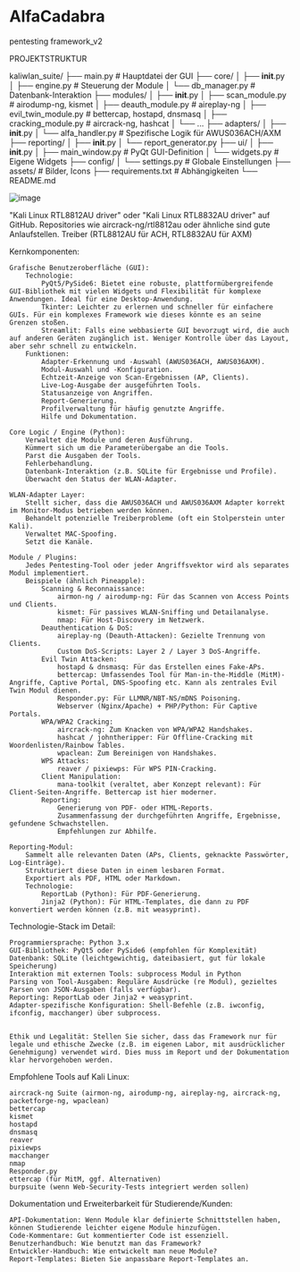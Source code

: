 # AlfaCadabra
pentesting framework_v2




PROJEKTSTRUKTUR

kaliwlan_suite/
├── main.py             # Hauptdatei der GUI
├── core/
│   ├── __init__.py
│   ├── engine.py       # Steuerung der Module
│   └── db_manager.py   # Datenbank-Interaktion
├── modules/
│   ├── __init__.py
│   ├── scan_module.py  # airodump-ng, kismet
│   ├── deauth_module.py # aireplay-ng
│   ├── evil_twin_module.py # bettercap, hostapd, dnsmasq
│   ├── cracking_module.py # aircrack-ng, hashcat
│   └── ...
├── adapters/
│   ├── __init__.py
│   └── alfa_handler.py # Spezifische Logik für AWUS036ACH/AXM
├── reporting/
│   ├── __init__.py
│   └── report_generator.py
├── ui/
│   ├── __init__.py
│   ├── main_window.py  # PyQt GUI-Definition
│   └── widgets.py      # Eigene Widgets
├── config/
│   └── settings.py     # Globale Einstellungen
├── assets/             # Bilder, Icons
├── requirements.txt    # Abhängigkeiten
└── README.md



![image](https://github.com/user-attachments/assets/b299f502-e742-4f63-8a32-b282e06e7156)




"Kali Linux RTL8812AU driver" oder "Kali Linux RTL8832AU driver" auf GitHub. 
Repositories wie aircrack-ng/rtl8812au oder ähnliche sind gute Anlaufstellen.
Treiber (RTL8812AU für ACH, RTL8832AU für AXM) 


Kernkomponenten:

    Grafische Benutzeroberfläche (GUI):
        Technologie:
            PyQt5/PySide6: Bietet eine robuste, plattformübergreifende GUI-Bibliothek mit vielen Widgets und Flexibilität für komplexe Anwendungen. Ideal für eine Desktop-Anwendung.
            Tkinter: Leichter zu erlernen und schneller für einfachere GUIs. Für ein komplexes Framework wie dieses könnte es an seine Grenzen stoßen.
            Streamlit: Falls eine webbasierte GUI bevorzugt wird, die auch auf anderen Geräten zugänglich ist. Weniger Kontrolle über das Layout, aber sehr schnell zu entwickeln.
        Funktionen:
            Adapter-Erkennung und -Auswahl (AWUS036ACH, AWUS036AXM).
            Modul-Auswahl und -Konfiguration.
            Echtzeit-Anzeige von Scan-Ergebnissen (AP, Clients).
            Live-Log-Ausgabe der ausgeführten Tools.
            Statusanzeige von Angriffen.
            Report-Generierung.
            Profilverwaltung für häufig genutzte Angriffe.
            Hilfe und Dokumentation.

    Core Logic / Engine (Python):
        Verwaltet die Module und deren Ausführung.
        Kümmert sich um die Parameterübergabe an die Tools.
        Parst die Ausgaben der Tools.
        Fehlerbehandlung.
        Datenbank-Interaktion (z.B. SQLite für Ergebnisse und Profile).
        Überwacht den Status der WLAN-Adapter.

    WLAN-Adapter Layer:
        Stellt sicher, dass die AWUS036ACH und AWUS036AXM Adapter korrekt im Monitor-Modus betrieben werden können.
        Behandelt potenzielle Treiberprobleme (oft ein Stolperstein unter Kali).
        Verwaltet MAC-Spoofing.
        Setzt die Kanäle.

    Module / Plugins:
        Jedes Pentesting-Tool oder jeder Angriffsvektor wird als separates Modul implementiert.
        Beispiele (ähnlich Pineapple):
            Scanning & Reconnaissance:
                airmon-ng / airodump-ng: Für das Scannen von Access Points und Clients.
                kismet: Für passives WLAN-Sniffing und Detailanalyse.
                nmap: Für Host-Discovery im Netzwerk.
            Deauthentication & DoS:
                aireplay-ng (Deauth-Attacken): Gezielte Trennung von Clients.
                Custom DoS-Scripts: Layer 2 / Layer 3 DoS-Angriffe.
            Evil Twin Attacken:
                hostapd & dnsmasq: Für das Erstellen eines Fake-APs.
                bettercap: Umfassendes Tool für Man-in-the-Middle (MitM)-Angriffe, Captive Portal, DNS-Spoofing etc. Kann als zentrales Evil Twin Modul dienen.
                Responder.py: Für LLMNR/NBT-NS/mDNS Poisoning.
                Webserver (Nginx/Apache) + PHP/Python: Für Captive Portals.
            WPA/WPA2 Cracking:
                aircrack-ng: Zum Knacken von WPA/WPA2 Handshakes.
                hashcat / johntheripper: Für Offline-Cracking mit Woordenlisten/Rainbow Tables.
                wpaclean: Zum Bereinigen von Handshakes.
            WPS Attacks:
                reaver / pixiewps: Für WPS PIN-Cracking.
            Client Manipulation:
                mana-toolkit (veraltet, aber Konzept relevant): Für Client-Seiten-Angriffe. Bettercap ist hier moderner.
            Reporting:
                Generierung von PDF- oder HTML-Reports.
                Zusammenfassung der durchgeführten Angriffe, Ergebnisse, gefundene Schwachstellen.
                Empfehlungen zur Abhilfe.

    Reporting-Modul:
        Sammelt alle relevanten Daten (APs, Clients, geknackte Passwörter, Log-Einträge).
        Strukturiert diese Daten in einem lesbaren Format.
        Exportiert als PDF, HTML oder Markdown.
        Technologie:
            ReportLab (Python): Für PDF-Generierung.
            Jinja2 (Python): Für HTML-Templates, die dann zu PDF konvertiert werden können (z.B. mit weasyprint).

Technologie-Stack im Detail:

    Programmiersprache: Python 3.x
    GUI-Bibliothek: PyQt5 oder PySide6 (empfohlen für Komplexität)
    Datenbank: SQLite (leichtgewichtig, dateibasiert, gut für lokale Speicherung)
    Interaktion mit externen Tools: subprocess Modul in Python
    Parsing von Tool-Ausgaben: Reguläre Ausdrücke (re Modul), gezieltes Parsen von JSON-Ausgaben (falls verfügbar).
    Reporting: ReportLab oder Jinja2 + weasyprint.
    Adapter-spezifische Konfiguration: Shell-Befehle (z.B. iwconfig, ifconfig, macchanger) über subprocess.


    Ethik und Legalität: Stellen Sie sicher, dass das Framework nur für legale und ethische Zwecke (z.B. im eigenen Labor, mit ausdrücklicher Genehmigung) verwendet wird. Dies muss im Report und der Dokumentation klar hervorgehoben werden.

Empfohlene Tools auf Kali Linux:

    aircrack-ng Suite (airmon-ng, airodump-ng, aireplay-ng, aircrack-ng, packetforge-ng, wpaclean)
    bettercap
    kismet
    hostapd
    dnsmasq
    reaver
    pixiewps
    macchanger
    nmap
    Responder.py
    ettercap (für MitM, ggf. Alternativen)
    burpsuite (wenn Web-Security-Tests integriert werden sollen)

Dokumentation und Erweiterbarkeit für Studierende/Kunden:

    API-Dokumentation: Wenn Module klar definierte Schnittstellen haben, können Studierende leichter eigene Module hinzufügen.
    Code-Kommentare: Gut kommentierter Code ist essenziell.
    Benutzerhandbuch: Wie benutzt man das Framework?
    Entwickler-Handbuch: Wie entwickelt man neue Module?
    Report-Templates: Bieten Sie anpassbare Report-Templates an.


    
